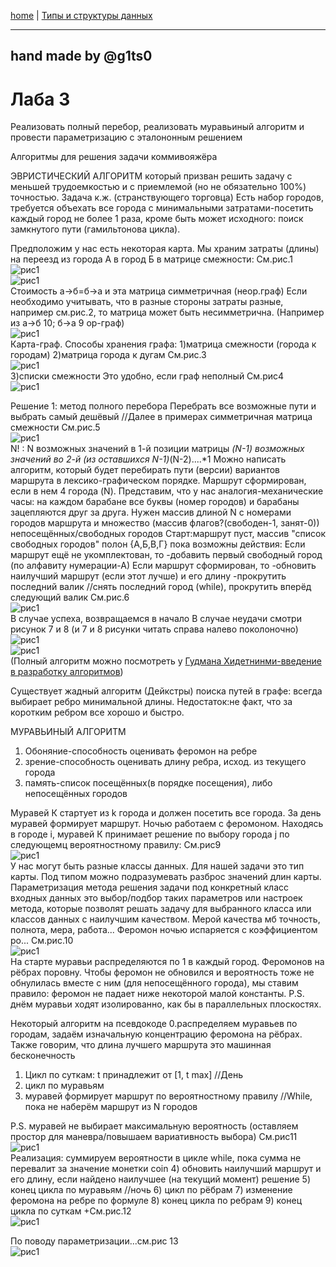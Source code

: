 [home](https://github.com/dKosarevsky/iu7/blob/master/2020_2021_5sem.md) | [Типы и структуры данных](https://github.com/dKosarevsky/iu7/tree/master/5sem/data_types_and_structures.md)
____________________________________
hand made by @g1ts0
--------
# Лаба 3
Реализовать полный перебор, реализовать муравьиный алгоритм и провести параметризацию с эталононным решением

Алгоритмы для решения задачи коммивояжёра

ЭВРИСТИЧЕСКИЙ АЛГОРИТМ который призван решить задачу с меньшей трудоемкостью и с приемлемой (но не обязательно 100%) точностью.
Задача к.ж. (странствующего торговца)
Есть набор городов, требуется объехать все города с минимальными затратами-посетить каждый город не более 1 раза, кроме быть может исходного: поиск замкнутого пути (гамильтонова цикла).

Предположим у нас есть некоторая карта. Мы храним затраты (длины) на переезд из города А в город Б в матрице смежности:
См.рис.1 \
![рис1](dtas_lab_003_photo/dtas_001.png) \
![рис1](dtas_lab_003_photo/dtas_001_2.png) \
Стоимость а->б=б->а и эта матрица симметричная (неор.граф)
Если необходимо учитывать, что в разные стороны затраты разные, например см.рис.2, то матрица может быть несимметрична. (Например из а->б 10; б->а 9 ор-граф)
 \
![рис1](dtas_lab_003_photo/dtas_002.png) \
Карта-граф. Способы хранения графа:
1)матрица смежности (города к городам)
2)матрица города к дугам
См.рис.3 \
![рис1](dtas_lab_003_photo/dtas_003.png) \
3)списки смежности
Это удобно, если граф неполный
См.рис4 \
![рис1](dtas_lab_003_photo/dtas_004.png)

Решение 1: метод полного перебора
Перебрать все возможные пути и выбрать самый дешёвый
//Далее в примерах симметричная матрица смежности
См.рис.5 \
![рис1](dtas_lab_003_photo/dtas_005.png) \
N! : N возможных значений в 1-й позиции матрицы *(N-1) возможных значений во 2-й (из оставшихся N-1)*(N-2)....*1
Можно написать алгоритм, который будет перебирать пути (версии) вариантов маршрута в лексико-графическом порядке. 
Маршрут сформирован, если в нем 4 города (N).
Представим, что у нас аналогия-механические часы: на каждом барабане все буквы (номер городов) и барабаны зацепляются друг за друга.
Нужен массив длиной N с номерами городов маршрута и множество (массив флагов?(свободен-1, занят-0))  непосещённых/свободных городов
Старт:маршрут пуст, массив "список свободных городов" полон {А,Б,В,Г} пока возможны действия: 
Если маршрут ещё не укомплектован, то 
-добавить первый свободный город (по алфавиту нумерации-А)
Если маршрут сформирован, то
-обновить наилучший маршрут (если этот лучше) и его длину
-прокрутить последний валик //снять последний город (while), прокрутить вперёд следующий валик
См.рис.6 \
![рис1](dtas_lab_003_photo/dtas_006.png) \
В случае успеха, возвращаемся в начало
В случае неудачи смотри рисунок 7 и 8 (и 7 и 8 рисунки читать справа налево поколоночно) \
![рис1](dtas_lab_003_photo/dtas_007.png) \
![рис1](dtas_lab_003_photo/dtas_008.png) \
(Полный алгоритм можно посмотреть у [Гудмана Хидетнинми-введение в разработку алгоритмов](https://drive.google.com/file/d/1VR67Nfi7LGSJdC2DdO-MIbKkyn80W7p9/view?usp=sharing))

Существует жадный алгоритм (Дейкстры) поиска путей в графе: всегда выбирает ребро минимальной длины. Недостаток:не факт, что за коротким ребром все хорошо и быстро.

МУРАВЬИНЫЙ АЛГОРИТМ
1) Обоняние-способность оценивать феромон на ребре
2) зрение-способность оценивать длину ребра, исход. из текущего города
3) память-список посещённых(в порядке посещения), либо непосещённых городов

Муравей К стартует из k города и должен посетить все города. За день муравей формирует маршрут. Ночью работаем с феромоном. Находясь в городе i, муравей К принимает решение по выбору города j по следующемц вероятностному правилу:
См.рис9 \
![рис1](dtas_lab_003_photo/dtas_009.png) \
У нас могут быть разные классы данных. Для нашей задачи это тип карты. Под типом можно подразумевать разброс значений длин карты.
Параметризация метода решения задачи под конкретный класс входных данных это выбор/подбор таких параметров или настроек метода, которые позволят решать задачу для выбранного класса или классов данных с наилучшим качеством. Мерой качества мб точность, полнота, мера, работа...
Феромон ночью испаряется с коэффициентом ро...
См.рис.10 \
![рис1](dtas_lab_003_photo/dtas_010.png) \
На старте муравьи распределяются по 1 в каждый город. 
Феромонов на рёбрах поровну. Чтобы феромон не обновился и вероятность тоже не обнулилась вместе с ним (для непосещённого города), мы ставим правило: феромон не падает ниже некоторой малой константы.
P.S. днём муравьи ходят изолированно, как бы в параллельных плоскостях.

Некоторый алгоритм на псевдокоде
0.распределяем муравьев по городам, задаём изначальную концентрацию феромона на рёбрах. Также говорим, что длина лучшего маршрута это машинная бесконечность
1) Цикл по суткам: t принадлежит от [1, t max]
//День
2) цикл по муравьям
3) муравей формирует маршрут по вероятностному правилу
//While, пока не наберём маршрут из N городов

P.S. муравей не выбирает максимальную вероятность (оставляем простор для маневра/повышаем вариативность выбора)
См.рис11 \
![рис1](dtas_lab_003_photo/dtas_011.png) \
Реализация: суммируем вероятности в цикле while, пока сумма не перевалит за значение монетки coin
4) обновить наилучший маршрут и его длину, если найдено наилучшее (на текущий момент) решение
5) конец цикла по муравьям
//ночь
6) цикл по рёбрам
7) изменение феромона на ребре по формуле
8) конец цикла по ребрам
9) конец цикла по суткам
+См.рис.12 \
![рис1](dtas_lab_003_photo/dtas_012.png)

По поводу параметризации...см.рис 13 \
![рис1](dtas_lab_003_photo/dtas_013.png)
